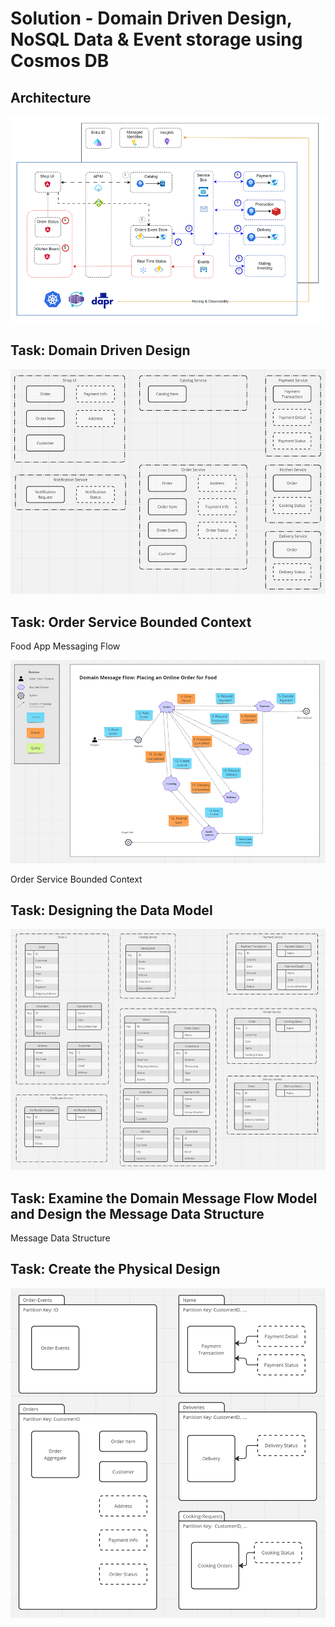 # Solution - Domain Driven Design, NoSQL Data & Event storage using Cosmos DB

## Architecture

![architecture](_images/app.png)

## Task: Domain Driven Design

![domain-model](_images/domain-model.png)

## Task: Order Service Bounded Context

Food App Messaging Flow

![message-flow](_images/message-flow.png)

Order Service Bounded Context

## Task: Designing the Data Model

![data-model](_images/data-model.png)

## Task: Examine the Domain Message Flow Model and Design the Message Data Structure

Message Data Structure

## Task: Create the Physical Design

![physical-design](_images/physical-design.png)